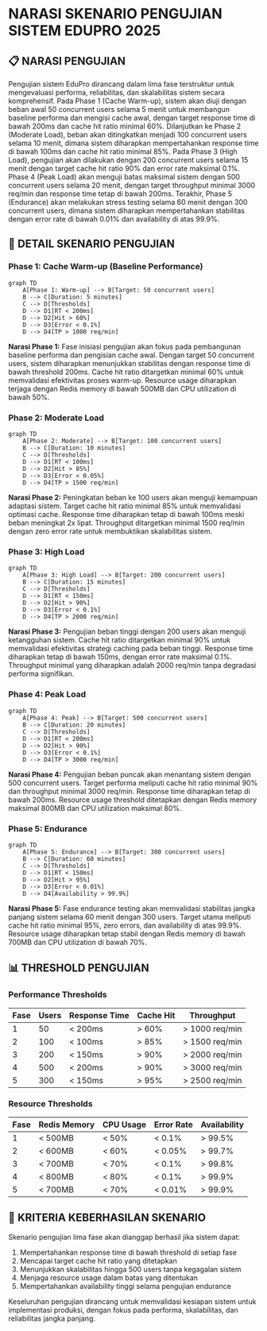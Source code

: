 # NARASI SKENARIO PENGUJIAN SISTEM EDUPRO 2025

## 📋 NARASI PENGUJIAN

Pengujian sistem EduPro dirancang dalam lima fase terstruktur untuk mengevaluasi performa, reliabilitas, dan skalabilitas sistem secara komprehensif. Pada Phase 1 (Cache Warm-up), sistem akan diuji dengan beban awal 50 concurrent users selama 5 menit untuk membangun baseline performa dan mengisi cache awal, dengan target response time di bawah 200ms dan cache hit ratio minimal 60%. Dilanjutkan ke Phase 2 (Moderate Load), beban akan ditingkatkan menjadi 100 concurrent users selama 10 menit, dimana sistem diharapkan mempertahankan response time di bawah 100ms dan cache hit ratio minimal 85%. Pada Phase 3 (High Load), pengujian akan dilakukan dengan 200 concurrent users selama 15 menit dengan target cache hit ratio 90% dan error rate maksimal 0.1%. Phase 4 (Peak Load) akan menguji batas maksimal sistem dengan 500 concurrent users selama 20 menit, dengan target throughput minimal 3000 req/min dan response time tetap di bawah 200ms. Terakhir, Phase 5 (Endurance) akan melakukan stress testing selama 60 menit dengan 300 concurrent users, dimana sistem diharapkan mempertahankan stabilitas dengan error rate di bawah 0.01% dan availability di atas 99.9%.

## 🔄 DETAIL SKENARIO PENGUJIAN

### Phase 1: Cache Warm-up (Baseline Performance)
```mermaid
graph TD
    A[Phase 1: Warm-up] --> B[Target: 50 concurrent users]
    B --> C[Duration: 5 minutes]
    C --> D[Thresholds]
    D --> D1[RT < 200ms]
    D --> D2[Hit > 60%]
    D --> D3[Error < 0.1%]
    D --> D4[TP > 1000 req/min]
```

**Narasi Phase 1:**
Fase inisiasi pengujian akan fokus pada pembangunan baseline performa dan pengisian cache awal. Dengan target 50 concurrent users, sistem diharapkan menunjukkan stabilitas dengan response time di bawah threshold 200ms. Cache hit ratio ditargetkan minimal 60% untuk memvalidasi efektivitas proses warm-up. Resource usage diharapkan terjaga dengan Redis memory di bawah 500MB dan CPU utilization di bawah 50%.

### Phase 2: Moderate Load
```mermaid
graph TD
    A[Phase 2: Moderate] --> B[Target: 100 concurrent users]
    B --> C[Duration: 10 minutes]
    C --> D[Thresholds]
    D --> D1[RT < 100ms]
    D --> D2[Hit > 85%]
    D --> D3[Error < 0.05%]
    D --> D4[TP > 1500 req/min]
```

**Narasi Phase 2:**
Peningkatan beban ke 100 users akan menguji kemampuan adaptasi sistem. Target cache hit ratio minimal 85% untuk memvalidasi optimasi cache. Response time diharapkan tetap di bawah 100ms meski beban meningkat 2x lipat. Throughput ditargetkan minimal 1500 req/min dengan zero error rate untuk membuktikan skalabilitas sistem.

### Phase 3: High Load
```mermaid
graph TD
    A[Phase 3: High Load] --> B[Target: 200 concurrent users]
    B --> C[Duration: 15 minutes]
    C --> D[Thresholds]
    D --> D1[RT < 150ms]
    D --> D2[Hit > 90%]
    D --> D3[Error < 0.1%]
    D --> D4[TP > 2000 req/min]
```

**Narasi Phase 3:**
Pengujian beban tinggi dengan 200 users akan menguji ketangguhan sistem. Cache hit ratio ditargetkan minimal 90% untuk memvalidasi efektivitas strategi caching pada beban tinggi. Response time diharapkan tetap di bawah 150ms, dengan error rate maksimal 0.1%. Throughput minimal yang diharapkan adalah 2000 req/min tanpa degradasi performa signifikan.

### Phase 4: Peak Load
```mermaid
graph TD
    A[Phase 4: Peak] --> B[Target: 500 concurrent users]
    B --> C[Duration: 20 minutes]
    C --> D[Thresholds]
    D --> D1[RT < 200ms]
    D --> D2[Hit > 90%]
    D --> D3[Error < 0.1%]
    D --> D4[TP > 3000 req/min]
```

**Narasi Phase 4:**
Pengujian beban puncak akan menantang sistem dengan 500 concurrent users. Target performa meliputi cache hit ratio minimal 90% dan throughput minimal 3000 req/min. Response time diharapkan tetap di bawah 200ms. Resource usage threshold ditetapkan dengan Redis memory maksimal 800MB dan CPU utilization maksimal 80%.

### Phase 5: Endurance
```mermaid
graph TD
    A[Phase 5: Endurance] --> B[Target: 300 concurrent users]
    B --> C[Duration: 60 minutes]
    C --> D[Thresholds]
    D --> D1[RT < 150ms]
    D --> D2[Hit > 95%]
    D --> D3[Error < 0.01%]
    D --> D4[Availability > 99.9%]
```

**Narasi Phase 5:**
Fase endurance testing akan memvalidasi stabilitas jangka panjang sistem selama 60 menit dengan 300 users. Target utama meliputi cache hit ratio minimal 95%, zero errors, dan availability di atas 99.9%. Resource usage diharapkan tetap stabil dengan Redis memory di bawah 700MB dan CPU utilization di bawah 70%.

## 📊 THRESHOLD PENGUJIAN

### Performance Thresholds
| Fase | Users | Response Time | Cache Hit | Throughput |
|------|--------|---------------|------------|------------|
| 1 | 50 | < 200ms | > 60% | > 1000 req/min |
| 2 | 100 | < 100ms | > 85% | > 1500 req/min |
| 3 | 200 | < 150ms | > 90% | > 2000 req/min |
| 4 | 500 | < 200ms | > 90% | > 3000 req/min |
| 5 | 300 | < 150ms | > 95% | > 2500 req/min |

### Resource Thresholds
| Fase | Redis Memory | CPU Usage | Error Rate | Availability |
|------|--------------|-----------|------------|--------------|
| 1 | < 500MB | < 50% | < 0.1% | > 99.5% |
| 2 | < 600MB | < 60% | < 0.05% | > 99.7% |
| 3 | < 700MB | < 70% | < 0.1% | > 99.8% |
| 4 | < 800MB | < 80% | < 0.1% | > 99.9% |
| 5 | < 700MB | < 70% | < 0.01% | > 99.9% |

## 🎯 KRITERIA KEBERHASILAN SKENARIO

Skenario pengujian lima fase akan dianggap berhasil jika sistem dapat:
1. Mempertahankan response time di bawah threshold di setiap fase
2. Mencapai target cache hit ratio yang ditetapkan
3. Menunjukkan skalabilitas hingga 500 users tanpa kegagalan sistem
4. Menjaga resource usage dalam batas yang ditentukan
5. Mempertahankan availability tinggi selama pengujian endurance

Keseluruhan pengujian dirancang untuk memvalidasi kesiapan sistem untuk implementasi produksi, dengan fokus pada performa, skalabilitas, dan reliabilitas jangka panjang. 